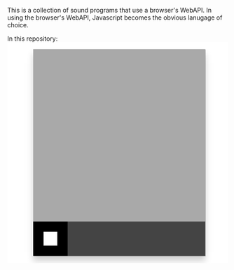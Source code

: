 This is a collection of sound programs that use a browser's WebAPI.
In using the browser's WebAPI, Javascript becomes the obvious lanugage of
choice.

In this repository:
![Mouse Synthesizer](images/mouse_synth.png)
